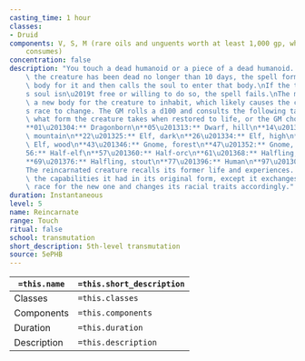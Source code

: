 ```yaml
---
casting_time: 1 hour
classes:
- Druid
components: V, S, M (rare oils and unguents worth at least 1,000 gp, which the spell
    consumes)
concentration: false
description: "You touch a dead humanoid or a piece of a dead humanoid. Provided that\
    \ the creature has been dead no longer than 10 days, the spell forms a new adult\
    \ body for it and then calls the soul to enter that body.\nIf the target\u2019\
    s soul isn\u2019t free or willing to do so, the spell fails.\nThe magic fashions\
    \ a new body for the creature to inhabit, which likely causes the creature\u2019\
    s race to change. The GM rolls a d100 and consults the following table to determine\
    \ what form the creature takes when restored to life, or the GM chooses a form.\n\
    **01\u201304:** Dragonborn\n**05\u201313:** Dwarf, hill\n**14\u201321:** Dwarf,\
    \ mountain\n**22\u201325:** Elf, dark\n**26\u201334:** Elf, high\n**35\u201342:**\
    \ Elf, wood\n**43\u201346:** Gnome, forest\n**47\u201352:** Gnome, rock\n**53\u2013\
    56:** Half-elf\n**57\u201360:** Half-orc\n**61\u201368:** Halfling, lightfoot\n\
    **69\u201376:** Halfling, stout\n**77\u201396:** Human\n**97\u201300:** Tiefling\n\
    The reincarnated creature recalls its former life and experiences. It retains\
    \ the capabilities it had in its original form, except it exchanges its original\
    \ race for the new one and changes its racial traits accordingly."
duration: Instantaneous
level: 5
name: Reincarnate
range: Touch
ritual: false
school: transmutation
short_description: 5th-level transmutation
source: 5ePHB
---
```


| `=this.name` | `=this.short_description` |
| ------------ | ------------------------- |
| Classes      | `=this.classes`           |
| Components   | `=this.components`        |
| Duration     | `=this.duration`          |
| Description  | `=this.description`       |